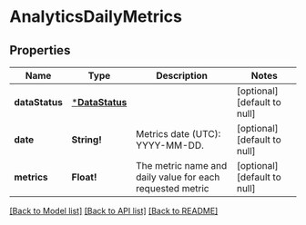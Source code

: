 # AnalyticsDailyMetrics

## Properties
Name | Type | Description | Notes
------------ | ------------- | ------------- | -------------
**dataStatus** | [***DataStatus**](DataStatus.md) |  | [optional] [default to null]
**date** | **String!** | Metrics date (UTC): YYYY-MM-DD. | [optional] [default to null]
**metrics** | **Float!** | The metric name and daily value for each requested metric | [optional] [default to null]

[[Back to Model list]](../README.md#documentation-for-models) [[Back to API list]](../README.md#documentation-for-api-endpoints) [[Back to README]](../README.md)


